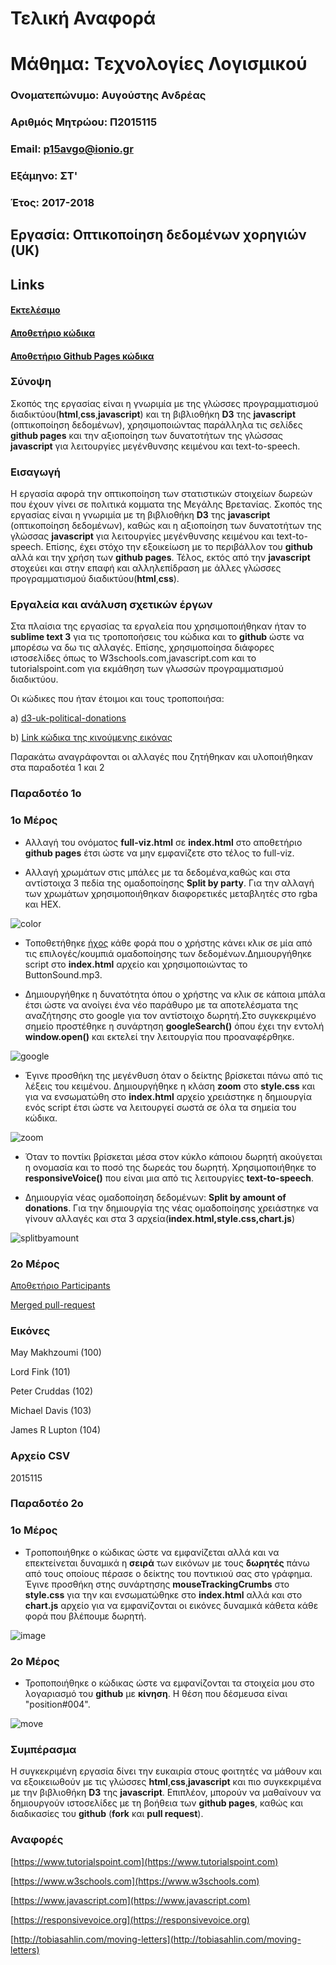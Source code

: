 # Τελική Αναφορά

# Μάθημα: Τεχνολογίες Λογισμικού

### Ονοματεπώνυμο: Αυγούστης Ανδρέας
### Αριθμός Μητρώου: Π2015115
### Email: p15avgo@ionio.gr
### Εξάμηνο: ΣΤ'
### Έτος: 2017-2018

## Εργασία: Οπτικοποίηση δεδομένων χορηγιών (UK)
## Links

#### [Εκτελέσιμο](https://p15avgo.github.io/D3js-uk-political-donations/)
#### [Αποθετήριο κώδικα](https://github.com/p15avgo/D3js-uk-political-donations/tree/Αρχικό-έργο-και-ενδιάμεση-αναφορά-προόδου)
#### [Αποθετήριο Github Pages κώδικα](https://github.com/p15avgo/D3js-uk-political-donations/tree/gh-pages)



### Σύνοψη

Σκοπός της εργασίας είναι η γνωριμία με της γλώσσες προγραμματισμού διαδικτύου(**html**,**css**,**javascript**) και τη βιβλιοθήκη **D3** της **javascript** (οπτικοποίηση δεδομένων), χρησιμοποιώντας παράλληλα τις σελίδες **github pages** και την αξιοποίηση των δυνατοτήτων της γλώσσας **javascript** για λειτουργίες μεγένθυνσης κειμένου και text-to-speech.

### Εισαγωγή

Η εργασία αφορά την οπτικοποίηση των στατιστικών στοιχείων δωρεών που έχουν γίνει σε πολιτικά κομματα της Μεγάλης Βρετανίας.
Σκοπός της εργασίας είναι η γνωριμία με τη βιβλιοθήκη **D3** της **javascript** (οπτικοποίηση δεδομένων), καθώς και η αξιοποίηση των δυνατοτήτων της γλώσσας **javascript** για λειτουργίες μεγένθυνσης κειμένου και text-to-speech.
Επίσης, έχει στόχο την εξοικείωση με το περιβάλλον του **github** αλλά και την χρήση των **github pages**.
Τέλος, εκτός από την **javascript** στοχεύει και στην επαφή και αλληλεπίδραση με άλλες γλώσσες προγραμματισμού διαδικτύου(**html**,**css**).

### Εργαλεία και ανάλυση σχετικών έργων

Στα πλαίσια της εργασίας τα εργαλεία που χρησιμοποιήθηκαν ήταν το **sublime text 3** για τις τροποποήσεις του κώδικα και το **github** ώστε να μπορέσω να δω τις αλλαγές. Επίσης, χρησιμοποίησα διάφορες ιστοσελίδες όπως το W3schools.com,javascript.com και το tutorialspoint.com για εκμάθηση των γλωσσών προγραμματισμού διαδικτύου.

Οι κώδικες που ήταν έτοιμοι και τους τροποποιήσα: 

 a) [d3-uk-political-donations](https://github.com/ioniodi/D3js-uk-political-donations) 
 
 b) [Link κώδικα της κινούμενης εικόνας](https://github.com/ioniodi/D3js-uk-political-donations/blob/master/participants/index.html)
 
Παρακάτω αναγράφονται οι αλλαγές που ζητήθηκαν και υλοποιήθηκαν στα παραδοτέα 1 και 2

### Παραδοτέο 1ο

### 1ο Μέρος

* Αλλαγή του ονόματος **full-viz.html** σε **index.html** στο αποθετήριο **github pages** έτσι ώστε να μην εμφανίζετε στο τέλος το full-viz.

* Αλλαγή χρωμάτων στις μπάλες με τα δεδομένα,καθώς και στα αντίστοιχα 3 πεδία της ομαδοποίησης **Split by party**.
Για την αλλαγή των χρωμάτων χρησιμοποιήθηκαν διαφορετικές μεταβλητές στο rgba και HEX.


![color](https://raw.githubusercontent.com/p15avgo/sw/master/projects/2015115/ColorChange.png)

* Τοποθετήθηκε [ήχος](https://www.soundjay.com/button/sounds/button-17.mp3) κάθε φορά που ο χρήστης κάνει κλικ σε μία από τις επιλογές/κουμπιά ομαδοποίησης των δεδομένων.Δημιουργήθηκε script στο **index.html** αρχείο και χρησιμοποιώντας το ButtonSound.mp3.    

* Δημιουργήθηκε η δυνατότητα όπου ο χρήστης να κλικ σε κάποια μπάλα έτσι ώστε να ανοίγει ένα νέο παράθυρο με τα αποτελέσματα της αναζήτησης στο google για τον αντίστοιχο δωρητή.Στο συγκεκριμένο σημείο προστέθηκε η συνάρτηση **googleSearch()** όπου έχει την εντολή **window.open()** και εκτελεί την λειτουργία που προαναφέρθηκε.

![google](https://raw.githubusercontent.com/p15avgo/sw/master/projects/2015115/google.gif)

* Έγινε προσθήκη της μεγένθυση όταν ο δείκτης βρίσκεται πάνω από τις λέξεις του κειμένου.
Δημιουργήθηκε η κλάση **zoom** στο **style.css** και για να ενσωματώθη στο **index.html** αρχείο χρειάστηκε η δημιουργία ενός script έτσι ώστε να λειτουργεί σωστά σε όλα τα σημεία του κώδικα.

![zoom](https://raw.githubusercontent.com/p15avgo/sw/master/projects/2015115/zoom.gif)

* Όταν το ποντίκι βρίσκεται μέσα στον κύκλο κάποιου δωρητή ακούγεται η ονομασία και το ποσό της δωρεάς του δωρητή.
Χρησιμοποιήθηκε το **responsiveVoice()** που είναι μια από τις λειτουργίες **text-to-speech**.

* Δημιουργία νέας ομαδοποίηση δεδομένων: **Split by amount of donations**.
Για την δημιουργία της νέας ομαδοποίησης χρειάστηκε να γίνουν αλλαγές και στα 3 αρχεία(**index.html,style.css,chart.js**)

![splitbyamount](https://raw.githubusercontent.com/p15avgo/sw/master/projects/2015115/SplitByAmountOfTheDonation.png)

### 2ο Μέρος
[Αποθετήριο Participants](https://github.com/p15avgo/D3js-uk-political-donations/tree/Participants)

[Merged pull-request](https://github.com/ioniodi/D3js-uk-political-donations/pull/25)

### Εικόνες

May Makhzoumi (100)

Lord Fink (101)

Peter Cruddas (102)

Michael Davis (103)

James R Lupton (104)

### Αρχείο CSV
2015115

### Παραδοτέο 2ο

### 1ο Μέρος

* Tροποποιήθηκε o κώδικας ώστε να εμφανίζεται αλλά και να επεκτείνεται δυναμικά η **σειρά** των εικόνων με τους **δωρητές** πάνω από τους οποίους πέρασε ο δείκτης του ποντικιού σας στο γράφημα.
Έγινε προσθήκη στης συνάρτησης **mouseTrackingCrumbs** στο **style.css** για την και ενσωματώθηκε στο **index.html** αλλά και στο **chart.js** αρχείο για να εμφανίζονται οι εικόνες δυναμικά κάθετα κάθε φορά που βλέπουμε δωρητή.

![image](https://raw.githubusercontent.com/p15avgo/sw/master/projects/2015115/icons.gif)

### 2ο Μέρος

* Τροποποιήθηκε ο κώδικας ώστε να εμφανίζονται τα στοιχεία μου στο λογαριασμό του **github** με **κίνηση**.
Η θέση που δέσμευσα είναι "position#004".

![move](https://raw.githubusercontent.com/p15avgo/sw/master/projects/2015115/name.gif)


### Συμπέρασμα

H συγκεκριμένη εργασία δίνει την ευκαιρία στους φοιτητές να μάθουν και να εξοικειωθούν με τις γλώσσες **html**,**css**,**javascript** και πιο συγκεκριμένα με την βιβλιοθήκη **D3** της **javascript**. Επιπλέον, μπορούν να μαθαίνουν να δημιουργούν ιστοσελίδες με τη βοήθεια των **github pages**, καθώς και διαδικασίες του **github** (**fork** και **pull request**).

### Αναφορές
[https://www.tutorialspoint.com](https://www.tutorialspoint.com)

[https://www.w3schools.com](https://www.w3schools.com)

[https://www.javascript.com](https://www.javascript.com)

[https://responsivevoice.org](https://responsivevoice.org)

[http://tobiasahlin.com/moving-letters](http://tobiasahlin.com/moving-letters)
